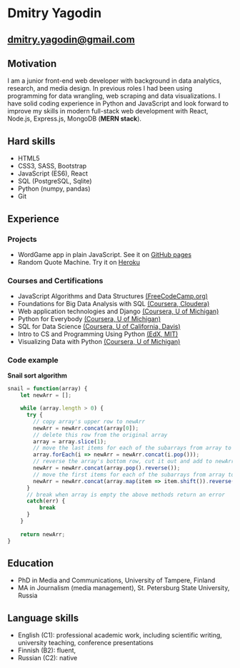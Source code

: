 # Dmitry Yagodin
## dmitry.yagodin@gmail.com
## Motivation
I am a junior front-end web developer with background in data analytics, research, and media design. In previous roles I had been using programming for data wrangling, web scraping and data visualizations. I have solid coding experience in Python and JavaScript and look forward to improve my skills in modern full-stack web development with React, Node.js, Express.js, MongoDB (**MERN stack**). 

## Hard skills
- HTML5
- CSS3, SASS, Bootstrap
- JavaScript (ES6), React
- SQL (PostgreSQL, Sqlite)
- Python (numpy, pandas)
- Git
## Experience
### Projects
- WordGame app in plain JavaScript. See it on [GitHub pages](https://dmitryyagodin.github.io/word-game/)
- Random Quote Machine. Try it on [Heroku](https://tweet-a-quote.herokuapp.com/)
### Courses and Certifications
- JavaScript Algorithms and Data Structures [(FreeCodeCamp.org)](https://bit.ly/362GSdt)
- Foundations for Big Data Analysis with SQL [(Coursera, Cloudera)](http://bit.ly/3ixJWTY)
- Web application technologies and Django [(Coursera, U of Michigan)](http://bit.ly/2KFcNcG)
- Python for Everybody [(Coursera, U of Michigan)](http://bit.ly/361pFBs)
- SQL for Data Science [(Coursera, U of California, Davis)](http://bit.ly/2LWFSRg)
- Intro to CS and Programming Using Python [(EdX, MIT)](http://bit.ly/3qGgkXA)
- Visualizing Data with Python [(Coursera, U of Michigan)](http://bit.ly/3sGG3kx)
### Code example
**Snail sort algorithm**
```javascript
snail = function(array) {
    let newArr = [];

    while (array.length > 0) {
      try {
        // copy array's upper row to newArr
        newArr = newArr.concat(array[0]);
        // delete this row from the original array
        array = array.slice(1);
        // move the last items for each of the subarrays from array to newArr
        array.forEach(i => newArr = newArr.concat(i.pop()));
        // reverse the array's bottom row, cut it out and add to newArr 
        newArr = newArr.concat(array.pop().reverse());
        // move the first items for each of the subarrays from array to newArr in a reverse order
        newArr = newArr.concat(array.map(item => item.shift()).reverse());
      }
      // break when array is empty the above methods return an error
      catch(err) { 
          break
      }
    }
    
    return newArr;
}
```

## Education
- PhD in Media and Communications, University of Tampere, Finland
- MA in Journalism (media management), St. Petersburg State University, Russia

## Language skills
- English (C1): professional academic work, including scientific writing, university teaching, conference presentations
- Finnish (B2): fluent, 
- Russian (C2): native

